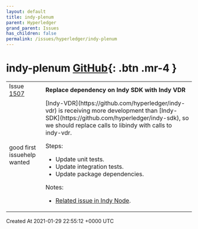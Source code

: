 ```yaml
---
layout: default
title: indy-plenum
parent: Hyperledger
grand_parent: Issues
has_children: false
permalink: /issues/hyperledger/indy-plenum
---
```


# indy-plenum <span class="fs-3 right-align">[GitHub](https://github.com/hyperledger/indy-plenum){: .btn .mr-4 }</span>


<div>
    <table>
        <tr>
            <td>
                Issue <a href="https://github.com/hyperledger/indy-plenum/issues/1507" class=".btn">1507</a>
            </td>
            <td>
                <b>
                    Replace dependency on Indy SDK with Indy VDR
                </b>
            </td>
        </tr>
        <tr>
            <td>
                <span class="chip">good first issue</span><span class="chip">help wanted</span>
            </td>
            <td>
                [Indy-VDR](https://github.com/hyperledger/indy-vdr) is receiving more development than [Indy-SDK](https://github.com/hyperledger/indy-sdk), so we should replace calls to libindy with calls to indy-vdr.

Steps:
* Update unit tests.
* Update integration tests.
* Update package dependencies.

Notes:
* [Related issue in Indy Node](https://github.com/hyperledger/indy-node/issues/1644).
            </td>
        </tr>
    </table>
    <div class="right-align">
        Created At 2021-01-29 22:55:12 +0000 UTC
    </div>
</div>

